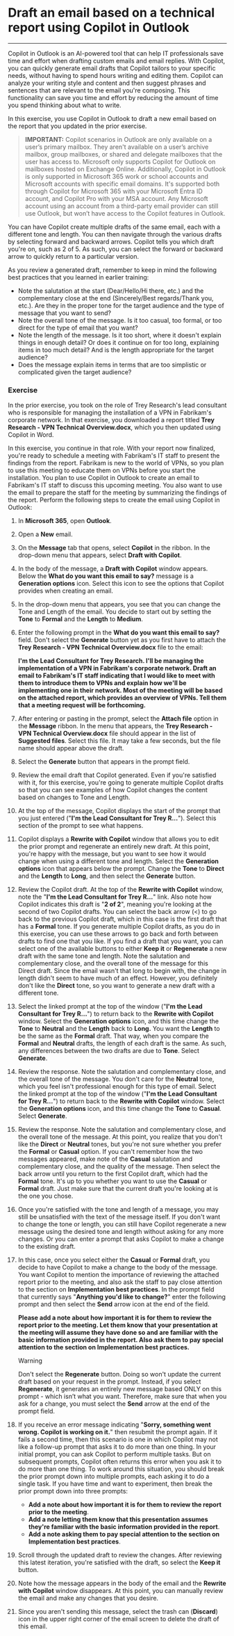 
# Draft an email based on a technical report using Copilot in Outlook
---
Copilot in Outlook is an AI-powered tool that can help IT professionals save time and effort when drafting custom emails and email replies. With Copilot, you can quickly generate email drafts that Copilot tailors to your specific needs, without having to spend hours writing and editing them. Copilot can analyze your writing style and content and then suggest phrases and sentences that are relevant to the email you're composing. This functionality can save you time and effort by reducing the amount of time you spend thinking about what to write.

In this exercise, you use Copilot in Outlook to draft a new email based on the report that you updated in the prior exercise.

> **IMPORTANT:** Copilot scenarios in Outlook are only available on a user’s primary mailbox. They aren't available on a user’s archive mailbox, group mailboxes, or shared and delegate mailboxes that the user has access to. Microsoft only supports Copilot for Outlook on mailboxes hosted on Exchange Online. Additionally, Copilot in Outlook is only supported in Microsoft 365 work or school accounts and Microsoft accounts with specific email domains. It's supported both through Copilot for Microsoft 365 with your Microsoft Entra ID account, and Copilot Pro with your MSA account. Any Microsoft account using an account from a third-party email provider can still use Outlook, but won’t have access to the Copilot features in Outlook.

You can have Copilot create multiple drafts of the same email, each with a different tone and length. You can then navigate through the various drafts by selecting forward and backward arrows. Copilot tells you which draft you're on, such as 2 of 5. As such, you can select the forward or backward arrow to quickly return to a particular version.

As you review a generated draft, remember to keep in mind the following best practices that you learned in earlier training:

 -  Note the salutation at the start (Dear/Hello/Hi there, etc.) and the complementary close at the end (Sincerely/Best regards/Thank you, etc.). Are they in the proper tone for the target audience and the type of message that you want to send?
 -  Note the overall tone of the message. Is it too casual, too formal, or too direct for the type of email that you want?
 -  Note the length of the message. Is it too short, where it doesn't explain things in enough detail? Or does it continue on for too long, explaining items in too much detail? And is the length appropriate for the target audience?
 -  Does the message explain items in terms that are too simplistic or complicated given the target audience?

### Exercise

In the prior exercise, you took on the role of Trey Research's lead consultant who is responsible for managing the installation of a VPN in Fabrikam's corporate network. In that exercise, you downloaded a report titled **Trey Research - VPN Technical Overview.docx**, which you then updated using Copilot in Word.

In this exercise, you continue in that role. With your report now finalized, you're ready to schedule a meeting with Fabrikam's IT staff to present the findings from the report. Fabrikam is new to the world of VPNs, so you plan to use this meeting to educate them on VPNs before you start the installation. You plan to use Copilot in Outlook to create an email to Fabrikam's IT staff to discuss this upcoming meeting. You also want to use the email to prepare the staff for the meeting by summarizing the findings of the report. Perform the following steps to create the email using Copilot in Outlook:

1.  In **Microsoft 365**, open **Outlook**.
2.  Open a **New** email.
3.  On the **Message** tab that opens, select **Copilot** in the ribbon. In the drop-down menu that appears, select **Draft with Copilot**.
4.  In the body of the message, a **Draft with Copilot** window appears. Below the **What do you want this email to say?** message is a **Generation options** icon. Select this icon to see the options that Copilot provides when creating an email.
5.  In the drop-down menu that appears, you see that you can change the Tone and Length of the email. You decide to start out by setting the **Tone** to **Formal** and the **Length** to **Medium**.
6.  Enter the following prompt in the **What do you want this email to say?** field. Don't select the **Generate** button yet as you first have to attach the **Trey Research - VPN Technical Overview.docx** file to the email:
    
    **I'm the Lead Consultant for Trey Research. I'll be managing the implementation of a VPN in Fabrikam's corporate network. Draft an email to Fabrikam's IT staff indicating that I would like to meet with them to introduce them to VPNs and explain how we'll be implementing one in their network. Most of the meeting will be based on the attached report, which provides an overview of VPNs. Tell them that a meeting request will be forthcoming.** 
7.  After entering or pasting in the prompt, select the **Attach file** option in the **Message** ribbon. In the menu that appears, the **Trey Research - VPN Technical Overview.docx** file should appear in the list of **Suggested files**. Select this file. It may take a few seconds, but the file name should appear above the draft.
8.  Select the **Generate** button that appears in the prompt field.
9.  Review the email draft that Copilot generated. Even if you're satisfied with it, for this exercise, you're going to generate multiple Copilot drafts so that you can see examples of how Copilot changes the content based on changes to Tone and Length.
10. At the top of the message, Copilot displays the start of the prompt that you just entered ("**I'm the Lead Consultant for Trey R...**"). Select this section of the prompt to see what happens.
11. Copilot displays a **Rewrite with Copilot** window that allows you to edit the prior prompt and regenerate an entirely new draft. At this point, you're happy with the message, but you want to see how it would change when using a different tone and length. Select the **Generation options** icon that appears below the prompt. Change the **Tone** to **Direct** and the **Length** to **Long**, and then select the **Generate** button.
12. Review the Copilot draft. At the top of the **Rewrite with Copilot** window, note the "**I'm the Lead Consultant for Trey R...**" link. Also note how Copilot indicates this draft is "**2 of 2**", meaning you're looking at the second of two Copilot drafts. You can select the back arrow (&lt;) to go back to the previous Copilot draft, which in this case is the first draft that has a **Formal** tone. If you generate multiple Copilot drafts, as you do in this exercise, you can use these arrows to go back and forth between drafts to find one that you like. If you find a draft that you want, you can select one of the available buttons to either **Keep it** or **Regenerate** a new draft with the same tone and length. Note the salutation and complementary close, and the overall tone of the message for this Direct draft. Since the email wasn't that long to begin with, the change in length didn't seem to have much of an effect. However, you definitely don't like the **Direct** tone, so you want to generate a new draft with a different tone.
13. Select the linked prompt at the top of the window ("**I'm the Lead Consultant for Trey R...**") to return back to the **Rewrite with Copilot** window. Select the **Generation options** icon, and this time change the **Tone** to **Neutral** and the **Length** back to **Long.** You want the **Length** to be the same as the **Formal** draft. That way, when you compare the **Formal** and **Neutral** drafts, the length of each draft is the same. As such, any differences between the two drafts are due to **Tone**. Select **Generate**.
14. Review the response. Note the salutation and complementary close, and the overall tone of the message. You don't care for the **Neutral** tone, which you feel isn't professional enough for this type of email. Select the linked prompt at the top of the window ("**I'm the Lead Consultant for Trey R...**") to return back to the **Rewrite with Copilot** window. Select the **Generation options** icon, and this time change the **Tone** to **Casual**. Select **Generate**.
15. Review the response. Note the salutation and complementary close, and the overall tone of the message. At this point, you realize that you don't like the **Direct** or **Neutral** tones, but you're not sure whether you prefer the **Formal** or **Casual** option. If you can't remember how the two messages appeared, make note of the **Casual** salutation and complementary close, and the quality of the message. Then select the back arrow until you return to the first Copilot draft, which had the **Formal** tone. It's up to you whether you want to use the **Casual** or **Formal** draft. Just make sure that the current draft you're looking at is the one you chose.
16. Once you're satisfied with the tone and length of a message, you may still be unsatisfied with the text of the message itself. If you don't want to change the tone or length, you can still have Copilot regenerate a new message using the desired tone and length without asking for any more changes. Or you can enter a prompt that asks Copilot to make a change to the existing draft.
17. In this case, once you select either the **Casual** or **Formal** draft, you decide to have Copilot to make a change to the body of the message. You want Copilot to mention the importance of reviewing the attached report prior to the meeting, and also ask the staff to pay close attention to the section on **Implementation best practices**. In the prompt field that currently says "**Anything you'd like to change?**" enter the following prompt and then select the **Send** arrow icon at the end of the field.
    
    **Please add a note about how important it is for them to review the report prior to the meeting. Let them know that your presentation at the meeting will assume they have done so and are familiar with the basic information provided in the report. Also ask them to pay special attention to the section on Implementation best practices.**
    
    > [!WARNING]
    > Don't select the **Regenerate** button. Doing so won't update the current draft based on your request in the prompt. Instead, if you select **Regenerate**, it generates an entirely new message based ONLY on this prompt - which isn’t what you want. Therefore, make sure that when you ask for a change, you must select the **Send** arrow at the end of the prompt field.
18. If you receive an error message indicating "**Sorry, something went wrong. Copilot is working on it.**" then resubmit the prompt again. If it fails a second time, then this scenario is one in which Copilot may not like a follow-up prompt that asks it to do more than one thing. In your initial prompt, you can ask Copilot to perform multiple tasks. But on subsequent prompts, Copilot often returns this error when you ask it to do more than one thing. To work around this situation, you should break the prior prompt down into multiple prompts, each asking it to do a single task. If you have time and want to experiment, then break the prior prompt down into three prompts:
     -  **Add a note about how important it is for them to review the report prior to the meeting**.
     -  **Add a note letting them know that this presentation assumes they're familiar with the basic information provided in the report**.
     -  **Add a note asking them to pay special attention to the section on Implementation best practices**.
19. Scroll through the updated draft to review the changes. After reviewing this latest iteration, you're satisfied with the draft, so select the **Keep it** button.
20. Note how the message appears in the body of the email and the **Rewrite with Copilot** window disappears. At this point, you can manually review the email and make any changes that you desire.
21. Since you aren't sending this message, select the trash can (**Discard**) icon in the upper right corner of the email screen to delete the draft of this email.
